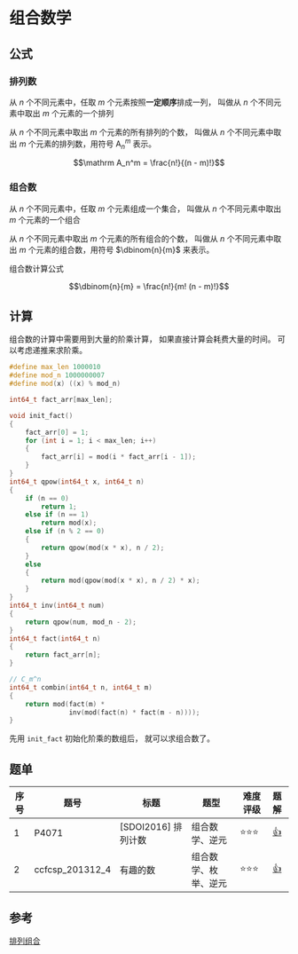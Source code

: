 # 组合数学

## 公式

### 排列数

从 $n$ 个不同元素中，任取 $m$ 个元素按照**一定顺序**排成一列，
叫做从 $n$ 个不同元素中取出 $m$ 个元素的一个排列

从 $n$ 个不同元素中取出 $m$ 个元素的所有排列的个数，
叫做从 $n$ 个不同元素中取出 $m$ 个元素的排列数，用符号
$\mathrm A_n^m$ 表示。

$$\mathrm A_n^m = \frac{n!}{(n - m)!}$$

### 组合数

从 $n$ 个不同元素中，任取 $m$ 个元素组成一个集合，
叫做从 $n$ 个不同元素中取出 $m$ 个元素的一个组合

从 $n$ 个不同元素中取出 $m$ 个元素的所有组合的个数，
叫做从 $n$ 个不同元素中取出 $m$ 个元素的组合数，用符号
$\dbinom{n}{m}$ 来表示。

组合数计算公式

$$\dbinom{n}{m} = \frac{n!}{m! (n - m)!}$$

## 计算

组合数的计算中需要用到大量的阶乘计算，
如果直接计算会耗费大量的时间。
可以考虑递推来求阶乘。

```cpp
#define max_len 1000010
#define mod_n 1000000007
#define mod(x) ((x) % mod_n)

int64_t fact_arr[max_len];

void init_fact()
{
    fact_arr[0] = 1;
    for (int i = 1; i < max_len; i++)
    {
        fact_arr[i] = mod(i * fact_arr[i - 1]);
    }
}
int64_t qpow(int64_t x, int64_t n)
{
    if (n == 0)
        return 1;
    else if (n == 1)
        return mod(x);
    else if (n % 2 == 0)
    {
        return qpow(mod(x * x), n / 2);
    }
    else
    {
        return mod(qpow(mod(x * x), n / 2) * x);
    }
}
int64_t inv(int64_t num)
{
    return qpow(num, mod_n - 2);
}
int64_t fact(int64_t n)
{
    return fact_arr[n];
}

// C_m^n
int64_t combin(int64_t n, int64_t m)
{
    return mod(fact(m) *
               inv(mod(fact(n) * fact(m - n))));
}
```

先用 `init_fact` 初始化阶乘的数组后，
就可以求组合数了。

## 题单

| 序号  | 题号              | 标题                  | 题型                  | 难度评级 | 题解                             |
|-------|-------------------|-----------------------|-----------------------|----------|:---------------------------------|
| 1     | P4071             | [SDOI2016] 排列计数   | 组合数学、逆元        | ⭐⭐⭐     |[👍](sol/P4071/sol.md)            |
| 2     | ccfcsp_201312_4   | 有趣的数              | 组合数学、枚举、逆元  | ⭐⭐⭐     |[👍](sol/ccfcsp_201312_4/sol.md)  |

## 参考

[排列组合](https://oi-wiki.org/math/combinatorics/combination/)